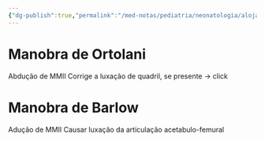 ```yaml
---
{"dg-publish":true,"permalink":"/med-notas/pediatria/neonatologia/alojamento-conjunto/manobra-de-barlow-e-ortolani/"}
---
```


# Manobra de Ortolani
Abdução de MMII
Corrige a luxação de quadril, se presente -> click

# Manobra de Barlow
Adução de MMII
Causar luxação da articulação acetabulo-femural
